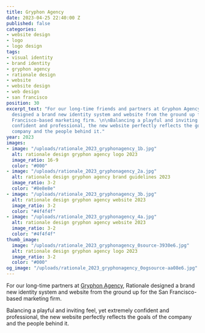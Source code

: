 ```yaml
---
title: Gryphon Agency
date: 2023-04-25 22:40:00 Z
published: false
categories:
- website design
- logo
- logo design
tags:
- visual identity
- brand identity
- gryphon agency
- rationale design
- website
- website design
- web design
- san francisco
position: 30
excerpt_text: "For our long-time friends and partners at Gryphon Agency, Rationale
  designed a brand new identity system and website from the ground up for the San
  Francisco-based marketing firm. \n\nBalancing a playful and inviting feel, yet extremely
  confident and professional, the new website perfectly reflects the goals of the
  company and the people behind it."
year: 2023
images:
- image: "/uploads/rationale_2023_gryphonagency_1b.jpg"
  alt: rationale design gryphon agency logo 2023
  image_ratio: 16-9
  color: "#000"
- image: "/uploads/rationale_2023_gryphonagency_2a.jpg"
  alt: rationale design gryphon agency brand guidelines 2023
  image_ratio: 3-2
  color: "#8e8e8e"
- image: "/uploads/rationale_2023_gryphonagency_3b.jpg"
  alt: rationale design gryphon agency website 2023
  image_ratio: 3-2
  color: "#4f4f4f"
- image: "/uploads/rationale_2023_gryphonagency_4a.jpg"
  alt: rationale design gryphon agency website 2023
  image_ratio: 3-2
  color: "#4f4f4f"
thumb_image:
  image: "/uploads/rationale_2023_gryphonagency_0source-3930e6.jpg"
  alt: rationale design gryphon agency logo 2023
  image_ratio: 3-2
  color: "#000"
og_image: "/uploads/rationale_2023_gryphonagency_0ogsource-aa08e6.jpg"
---
```


For our long-time partners at [Gryphon Agency](https://www.gryphon-agency.com/), Rationale designed a brand new identity system and website from the ground up for the San Francisco-based marketing firm. 

Balancing a playful and inviting feel, yet extremely confident and professional, the new website perfectly reflects the goals of the company and the people behind it.